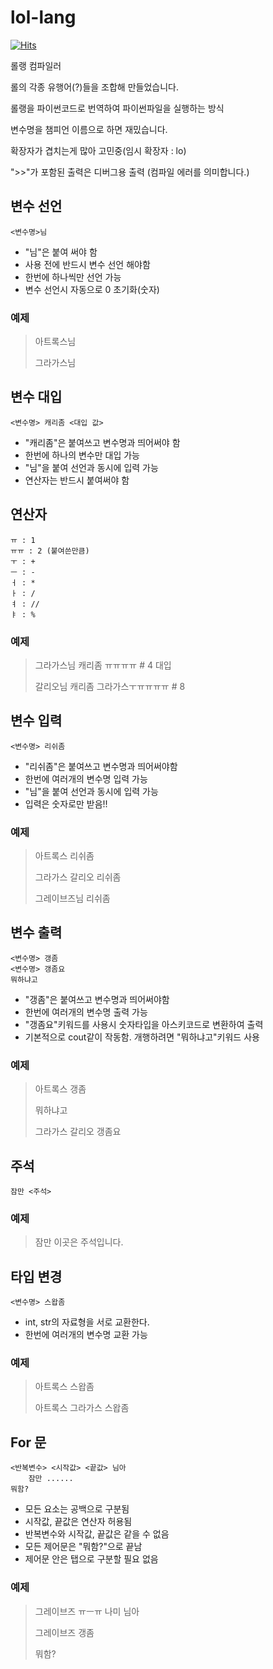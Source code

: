 # lol-lang

[![Hits](https://hits.seeyoufarm.com/api/count/incr/badge.svg?url=https%3A%2F%2Fgithub.com%2Friroan%2Flollang&count_bg=%2379C83D&title_bg=%23555555&icon=verizon.svg&icon_color=%2379C83D&title=hits&edge_flat=false)](https://hits.seeyoufarm.com)

롤랭 컴파일러

롤의 각종 유행어(?)들을 조합해 만들었습니다.

롤랭을 파이썬코드로 번역하여 파이썬파일을 실행하는 방식

변수명을 챔피언 이름으로 하면 재밌습니다.

확장자가 겹치는게 많아 고민중(임시 확장자 : lo)

">>"가 포함된 출력은 디버그용 출력 (컴파일 에러를 의미합니다.)

## 변수 선언

```
<변수명>님
```
- "님"은 붙여 써야 함
- 사용 전에 반드시 변수 선언 해야함
- 한번에 하나씩만 선언 가능
- 변수 선언시 자동으로 0 초기화(숫자)

### 예제

> 아트록스님
>
> 그라가스님

## 변수 대입
```
<변수명> 캐리좀 <대입 값>
```
- "캐리좀"은 붙여쓰고 변수명과 띄어써야 함
- 한번에 하나의 변수만 대입 가능
- "님"을 붙여 선언과 동시에 입력 가능
- 연산자는 반드시 붙여써야 함

## 연산자
```
ㅠ : 1
ㅠㅠ : 2 (붙여쓴만큼)
ㅜ : +
ㅡ : -
ㅓ : *
ㅏ : /
ㅕ : //
ㅑ : %
```

### 예제
> 그라가스님 캐리좀 ㅠㅠㅠㅠ  # 4 대입
>
> 갈리오님 캐리좀 그라가스ㅜㅠㅠㅠㅠ # 8

## 변수 입력

```
<변수명> 리쉬좀
```
- "리쉬좀"은 붙여쓰고 변수명과 띄어써야함
- 한번에 여러개의 변수명 입력 가능
- "님"을 붙여 선언과 동시에 입력 가능
- 입력은 숫자로만 받음!!

### 예제

> 아트록스 리쉬좀
>
> 그라가스 갈리오 리쉬좀
>
> 그레이브즈님 리쉬좀

## 변수 출력

```
<변수명> 갱좀
<변수명> 갱좀요
뭐하냐고
```
- "갱좀"은 붙여쓰고 변수명과 띄어써야함
- 한번에 여러개의 변수명 출력 가능
- "갱좀요"키워드를 사용시 숫자타입을 아스키코드로 변환하여 출력
- 기본적으로 cout같이 작동함. 개행하려면 "뭐하냐고"키워드 사용

### 예제
> 아트록스 갱좀
>
> 뭐하냐고
>
> 그라가스 갈리오 갱좀요

## 주석

```
잠만 <주석>
```

### 예제
> 잠만 이곳은 주석입니다.

## 타입 변경
```
<변수명> 스왑좀
```
- int, str의 자료형을 서로 교환한다.
- 한번에 여러개의 변수명 교환 가능

### 예제
> 아트록스 스왑좀
>
> 아트록스 그라가스 스왑좀

## For 문
```
<반복변수> <시작값> <끝값> 님아
    잠만 ......
뭐함?
```

- 모든 요소는 공백으로 구분됨
- 시작값, 끝값은 연산자 허용됨
- 반복변수와 시작값, 끝값은 같을 수 없음
- 모든 제어문은 "뭐함?"으로 끝남
- 제어문 안은 탭으로 구분할 필요 없음

### 예제
> 그레이브즈 ㅠㅡㅠ 나미 님아
>
>   그레이브즈 갱좀
>
> 뭐함?